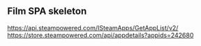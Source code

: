 ## Film SPA skeleton
https://api.steampowered.com/ISteamApps/GetAppList/v2/
https://store.steampowered.com/api/appdetails?appids=242680